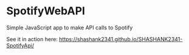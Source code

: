 # SpotifyWebAPI
Simple JavaScript app to make API calls to Spotify

See it in action here: https://shashank2341.github.io/SHASHANK2341-SpotifyApi/

